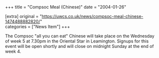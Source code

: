 +++
title = "Compsoc Meal (Chinese)"
date = "2004-01-26"

[extra]
original = "https://uwcs.co.uk/news/compsoc-meal-chinese-1474488882820/"    
categories = ["News Item"]
+++

The Compsoc "all you can eat" Chinese will take place on the Wednesday of week 5 at 7.30pm in the Oriental Star in Leamington. Signups for this event will be open shortly and will close on midnight Sunday at the end of week 4.

